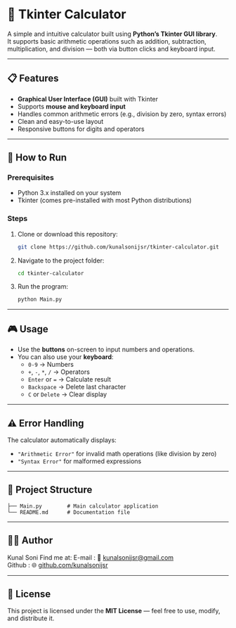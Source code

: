 # 🧮 Tkinter Calculator

A simple and intuitive calculator built using **Python’s Tkinter GUI library**.  
It supports basic arithmetic operations such as addition, subtraction, multiplication, and division — both via button clicks and keyboard input.

---

## 📋 Features

- **Graphical User Interface (GUI)** built with Tkinter  
- Supports **mouse and keyboard input**  
- Handles common arithmetic errors (e.g., division by zero, syntax errors)  
- Clean and easy-to-use layout  
- Responsive buttons for digits and operators  

---

## 🚀 How to Run

### Prerequisites
- Python 3.x installed on your system  
- Tkinter (comes pre-installed with most Python distributions)

### Steps
1. Clone or download this repository:
   ```bash
   git clone https://github.com/kunalsonijsr/tkinter-calculator.git
   ```
2. Navigate to the project folder:
   ```bash
   cd tkinter-calculator
   ```
3. Run the program:
   ```bash
   python Main.py
   ```

---

## 🎮 Usage

- Use the **buttons** on-screen to input numbers and operations.
- You can also use your **keyboard**:
  - `0-9` → Numbers  
  - `+`, `-`, `*`, `/` → Operators  
  - `Enter` or `=` → Calculate result  
  - `Backspace` → Delete last character  
  - `C` or `Delete` → Clear display  

---

## ⚠️ Error Handling

The calculator automatically displays:
- `"Arithmetic Error"` for invalid math operations (like division by zero)  
- `"Syntax Error"` for malformed expressions  

---

## 🧱 Project Structure

```
├── Main.py        # Main calculator application
└── README.md      # Documentation file
```

---

## 🧑‍💻 Author

Kunal Soni
Find me at:
E-mail : 📧 [kunalsonijsr@gmail.com](mailto:kunalsonijsr@gmail.com)  
Github : 🌐 [github.com/kunalsonijsr](https://github.com/kunalsonijsr)

---

## 🪪 License

This project is licensed under the **MIT License** — feel free to use, modify, and distribute it.
